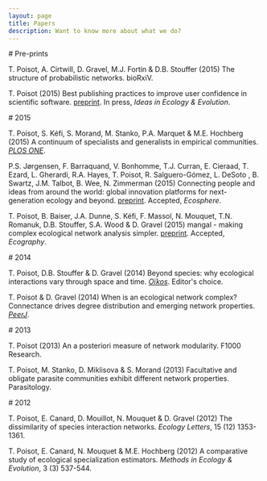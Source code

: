 ```yaml
---
layout: page
title: Papers
description: Want to know more about what we do?
---
```


<div class="pure-u-1 copy" markdown="1">
# Pre-prints

T. Poisot, A. Cirtwill, D. Gravel, M.J. Fortin & D.B. Stouffer (2015) The
structure of probabilistic networks. bioRxiV.

T. Poisot (2015) Best publishing practices to improve user confidence in
scientific software. [preprint][bpp]. In press, *Ideas in Ecology & Evolution*.

[bpp]:http://figshare.com/articles/Best_publishing_practices_to_improve_user_confidence_in_scientific_software/1434688

</div>

<div class="pure-u-1 copy" markdown="1">
# 2015

T. Poisot, S. Kéfi, S. Morand, M. Stanko, P.A. Marquet & M.E. Hochberg (2015) A
continuum of specialists and generalists in empirical communities. [*PLOS
ONE*][conti].

[conti]: http://journals.plos.org/plosone/article?id=10.1371/journal.pone.0114674

P.S. Jørgensen, F. Barraquand, V. Bonhomme, T.J. Curran, E. Cieraad, T. Ezard,
L. Gherardi, R.A. Hayes, T. Poisot, R. Salguero-Gómez, L. DeSoto , B. Swartz,
J.M. Talbot, B. Wee, N. Zimmerman (2015) Connecting people and ideas from around
the world: global innovation platforms for next-generation ecology and beyond.
[preprint][gippr]. Accepted, *Ecosphere*.

[gippr]: http://biorxiv.org/content/early/2014/12/14/012666

T. Poisot, B. Baiser, J.A. Dunne, S. Kéfi, F. Massol, N. Mouquet, T.N. Romanuk,
D.B. Stouffer, S.A. Wood & D. Gravel (2015) mangal - making complex ecological
network analysis simpler. [preprint][mgpr]. Accepted, *Ecography*.

[mgpr]: http://biorxiv.org/content/early/2015/02/24/002634

</div>

<div class="pure-u-1 copy" markdown="1">
# 2014

T. Poisot, D.B. Stouffer & D. Gravel (2014) Beyond species: why ecological
interactions vary through space and time. [*Oïkos*][beyondspecies]. Editor's
choice.

[beyondspecies]: http://onlinelibrary.wiley.com/doi/10.1111/oik.01719/abstract

T. Poisot & D. Gravel (2014) When is an ecological network complex? Connectance
drives degree distribution and emerging network properties. [*PeerJ*][econetcomp].

[econetcomp]: https://peerj.com/articles/251/

</div>

<div class="pure-u-1 copy" markdown="1">
# 2013

T. Poisot (2013) An a posteriori measure of network modularity. F1000 Research.

T. Poisot, M. Stanko, D. Miklisova & S. Morand (2013) Facultative and obligate
parasite communities exhibit different network properties. Parasitology.

</div>

<div class="pure-u-1 copy" markdown="1">
# 2012

T. Poisot, E. Canard, D. Mouillot, N. Mouquet & D. Gravel (2012) The
dissimilarity of species interaction networks. *Ecology Letters*, 15 (12)
1353-1361.

T. Poisot, E. Canard, N. Mouquet & M.E. Hochberg (2012) A comparative study of
ecological specialization estimators. *Methods in Ecology & Evolution*, 3 (3)
537-544.

</div>
